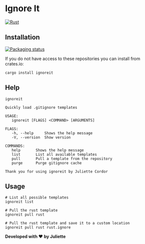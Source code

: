 # Ignore It

[![Rust](https://github.com/jewlexx/ignoreit/actions/workflows/rust.yml/badge.svg?branch=trunk)](https://github.com/jewlexx/ignoreit/actions/workflows/rust.yml)

## Installation

[![Packaging status](https://repology.org/badge/vertical-allrepos/ignoreit.svg)](https://repology.org/project/ignoreit/versions)

If you do not have access to these repositories you can install from crates.io:

```shell
cargo install ignoreit
```

## Help

```shell
ignoreit

Quickly load .gitignore templates

USAGE:
   ignoreit [FLAGS] <COMMAND> [ARGUMENTS]

FLAGS:
   -h, --help     Shows the help message
   -V, --version  Show version

COMMANDS:
   help       Shows the help message
   list       List all available templates
   pull       Pull a template from the repository
   purge      Purge gitignore cache

Thank you for using ignoreit by Juliette Cordor
```

## Usage

```shell
# List all possible templates
ignoreit list

# Pull the rust template
ignoreit pull rust

# Pull the rust template and save it to a custom location
ignoreit pull rust rust.ignore
```

**Developed with ❤️ by Juliette**
